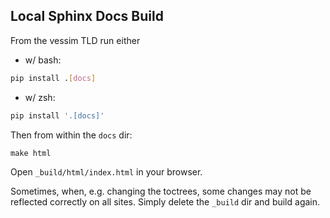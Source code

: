 ## Local Sphinx Docs Build

From the vessim TLD run either
- w/ bash:
```bash
pip install .[docs]
```
- w/ zsh:
```zsh
pip install '.[docs]'
```

Then from within the `docs` dir:
```
make html
```
Open `_build/html/index.html` in your browser.

Sometimes, when, e.g. changing the toctrees, some changes may not be reflected
correctly on all sites. Simply delete the `_build` dir and build again.